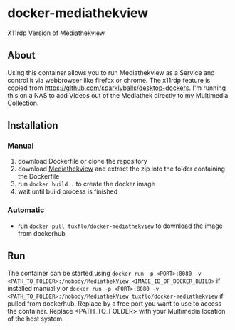 # docker-mediathekview
X11rdp Version of Mediathekview
## About
Using this container allows you to run Mediathekview as a Service and control it via webbrowser like firefox or chrome.
The x11rdp feature is copied from https://github.com/sparklyballs/desktop-dockers.
I'm running this on a NAS to add Videos out of the Mediathek directly to my Multimedia Collection.

## Installation
### Manual

1. download Dockerfile or clone the repository
2. download [Mediathekview](http://sourceforge.net/projects/zdfmediathk/files/Mediathek/) and extract the zip into the folder containing the Dockerfile
3. run `docker build .` to create the docker image
4. wait until build process is finished

### Automatic

* run `docker pull tuxflo/docker-mediathekview` to download the image from dockerhub

## Run
The container can be started using `docker run -p <PORT>:8080 -v <PATH_TO_FOLDER>:/nobody/MediathekView <IMAGE_ID_OF_DOCKER_BUILD>` if installed manually or `docker run -p <PORT>:8080 -v <PATH_TO_FOLDER>:/nobody/MediathekView tuxflo/docker-mediathekview` if pulled from dockerhub. Replace <PORT> by a free port you want to use to access the container. Replace <PATH_TO_FOLDER> with your Multimedia location of the host system.

